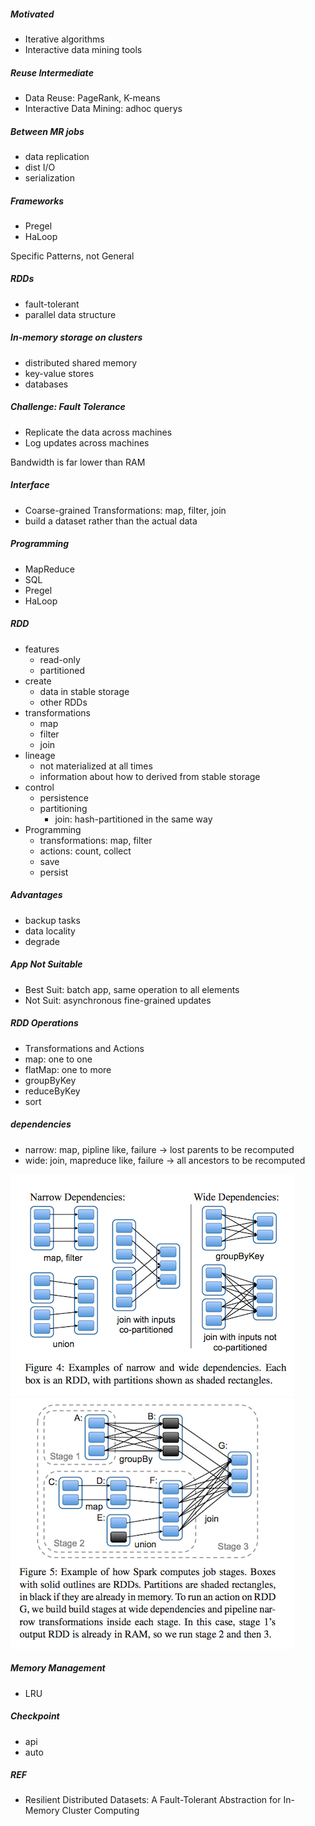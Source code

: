 
##### Motivated
   * Iterative algorithms
   * Interactive data mining tools

##### Reuse Intermediate
   * Data Reuse: PageRank, K-means
   * Interactive Data Mining: adhoc querys

##### Between MR jobs
   * data replication
   * dist I/O
   * serialization

##### Frameworks
   * Pregel
   * HaLoop

Specific Patterns, not General

##### RDDs
   * fault-tolerant
   * parallel data structure

##### In-memory storage on clusters
   * distributed shared memory
   * key-value stores
   * databases

##### Challenge: Fault Tolerance
   * Replicate the data across machines
   * Log updates across machines

Bandwidth is far lower than RAM

##### Interface
   * Coarse-grained Transformations: map, filter, join
   * build a dataset rather than the actual data

##### Programming
   * MapReduce
   * SQL
   * Pregel
   * HaLoop

##### RDD
   * features
      * read-only
      * partitioned
   * create
      * data in stable storage
      * other RDDs
   * transformations
      * map
      * filter
      * join
   * lineage
      * not materialized at all times
      * information about how to derived from stable storage
   * control
      * persistence
      * partitioning
         * join: hash-partitioned in the same way
   * Programming
      * transformations: map, filter
      * actions: count, collect
      * save
      * persist

##### Advantages
   * backup tasks
   * data locality
   * degrade

##### App Not Suitable
   * Best Suit: batch app, same operation to all elements
   * Not Suit: asynchronous fine-grained updates


##### RDD Operations
   * Transformations and Actions
   * map: one to one
   * flatMap: one to more
   * groupByKey
   * reduceByKey
   * sort

##### dependencies
   * narrow: map, pipline like, failure -> lost parents to be recomputed
   * wide: join, mapreduce like, failure -> all ancestors to be recomputed

![Local Image](../gitbook/images/RDD/1.png)<br>
![Local Image](../gitbook/images/RDD/2.png)<br>

##### Memory Management
   * LRU

##### Checkpoint
   * api
   * auto

##### REF
   * Resilient Distributed Datasets: A Fault-Tolerant Abstraction for
In-Memory Cluster Computing<br>

#####